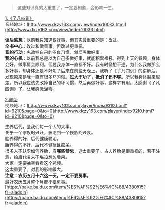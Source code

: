 > 这些知识真的太重要了，一定要知道，会影响一生。

[1.《了凡四训》](http://www.dxzy163.com/view/index10033.html)  
音频地址：[http://www.dxzy163.com/view/index10033.html](http://www.dxzy163.com/view/index10033.html)  

**读后感想**：以前我只知道做好事，但其实最重要的是：改过。  
**全书中心**：改过和做善事。但改过更重要。  
**我的行动**：先改掉自己的不良习惯，然后再做好事。  
**我的心机**：以前我总是以为自己多做好事，就能积累福报。得到上天的眷顾，身体会好，做事情会顺利。但是我身体一直都不好。我有时候想不通，为什么我做那么多好事，却身体还是不好呢？后来在前些天晚上，我听了《了凡四训》的讲解后，发现原来是我一直有很多坏习惯。**过大于功了，抵消了还不够**。所以我身体越来越差。所以我应该先改掉自己的坏习惯，然后再做好事，这样才有用。太感谢《了凡四训》了。让我感激涕零。


[2.养胎](http://www.dxzy163.com/player/index9210.html?id=9210&page=0&to=0)  
视频地址：[http://www.dxzy163.com/player/index9210.html?id=9210&page=0&to=0](http://www.dxzy163.com/player/index9210.html?id=9210&page=0&to=0)


生养后代，是我们每一个人的大事。  
关乎一个家族的兴旺，影响到一个民族的兴衰。  
胎养得的好，后代健康聪明。  
胎养得的不好，后代不健康且痴呆。  
很多人不认识如何养胎，有**哪些禁忌**，这太重要了。古人养胎是很重视的，若不注意，给后代带来不堪设想的后果。  
大家一定要抽空看看这个视频。  
这太重要了，对我的影响很大。  
**注意：农历五月十六这一天，一定不要房事。**  
最好农历五月整个月都不要房事。  
[https://baike.baidu.com/item/%E6%AF%92%E6%9C%88/4380915?fr=aladdin](https://baike.baidu.com/item/%E6%AF%92%E6%9C%88/4380915?fr=aladdin)
